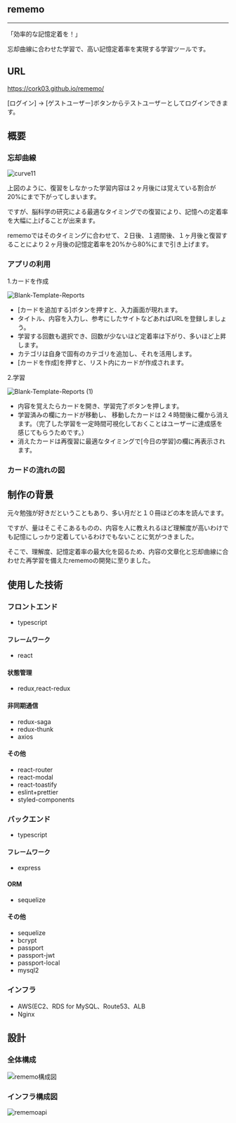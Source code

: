 ## rememo

---
「効率的な記憶定着を！」

忘却曲線に合わせた学習で、高い記憶定着率を実現する学習ツールです。

## URL
https://cork03.github.io/rememo/

[ログイン] -> [ゲストユーザー]ボタンからテストユーザーとしてログインできます。

## 概要

### 忘却曲線

![curve11](https://user-images.githubusercontent.com/64002008/104857520-687fc780-595c-11eb-8927-42c43b64fade.jpg)

上図のように、復習をしなかった学習内容は２ヶ月後には覚えている割合が20%にまで下がってしまいます。

ですが、脳科学の研究による最適なタイミングでの復習により、記憶への定着率を大幅に上げることが出来ます。

rememoではそのタイミングに合わせて、２日後、１週間後、１ヶ月後と復習することにより２ヶ月後の記憶定着率を20%から80%にまで引き上げます。

### アプリの利用

1.カードを作成

![Blank-Template-Reports](https://user-images.githubusercontent.com/64002008/104951378-bac8f300-5a05-11eb-98a8-022f57d716c0.jpg)

- [カードを追加する]ボタンを押すと、入力画面が現れます。
- タイトル、内容を入力し、参考にしたサイトなどあればURLを登録しましょう。
- 学習する回数も選択でき、回数が少ないほど定着率は下がり、多いほど上昇します。
- カテゴリは自身で固有のカテゴリを追加し、それを活用します。
- [カードを作成]を押すと、リスト内にカードが作成されます。

2.学習

![Blank-Template-Reports (1)](https://user-images.githubusercontent.com/64002008/104961098-ffaa5500-5a18-11eb-9c35-a611eeabc386.jpg)


- 内容を覚えたらカードを開き、学習完了ボタンを押します。
- 学習済みの欄にカードが移動し、 移動したカードは２４時間後に欄から消えます。（完了した学習を一定時間可視化しておくことはユーザーに達成感を感じてもらうためです。）
- 消えたカードは再復習に最適なタイミングで[今日の学習]の欄に再表示されます。

### カードの流れの図
   

## 制作の背景
元々勉強が好きだということもあり、多い月だと１０冊ほどの本を読んでます。

ですが、量はそこそこあるものの、内容を人に教えれるほど理解度が高いわけでも記憶にしっかり定着しているわけでもないことに気がつきました。

そこで、理解度、記憶定着率の最大化を図るため、内容の文章化と忘却曲線に合わせた再学習を備えたrememoの開発に至りました。

## 使用した技術

### フロントエンド
- typescript
#### フレームワーク
- react

#### 状態管理
- redux,react-redux
#### 非同期通信
- redux-saga 
- redux-thunk
- axios

#### その他
- react-router
- react-modal
- react-toastify
- eslint+prettier
- styled-components

### バックエンド
- typescript
#### フレームワーク
- express
#### ORM
- sequelize
#### その他
- sequelize
- bcrypt
- passport
- passport-jwt
- passport-local
- mysql2


### インフラ

- AWS(EC2、RDS for MySQL、Route53、ALB
- Nginx

## 設計

### 全体構成

![rememo構成図](https://user-images.githubusercontent.com/64002008/104777928-df338e00-57bf-11eb-9f1b-06078b1c7979.png)

### インフラ構成図

![rememoapi](https://user-images.githubusercontent.com/64002008/104776738-e0fc5200-57bd-11eb-9c32-e73d573be076.png)
